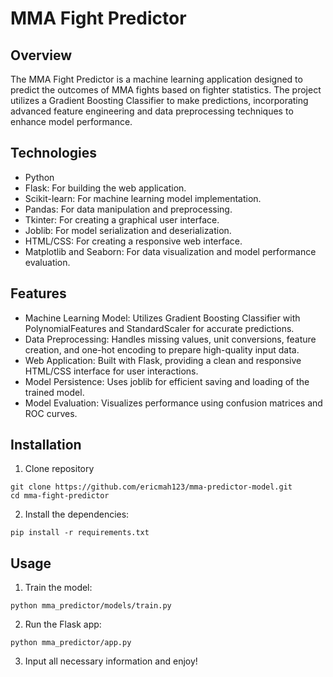 # MMA Fight Predictor

## Overview

The MMA Fight Predictor is a machine learning application designed to predict the outcomes of MMA fights based on fighter statistics. The project utilizes a Gradient Boosting Classifier to make predictions, incorporating advanced feature engineering and data preprocessing techniques to enhance model performance.

## Technologies

- Python
- Flask: For building the web application.
- Scikit-learn: For machine learning model implementation.
- Pandas: For data manipulation and preprocessing.
- Tkinter: For creating a graphical user interface.
- Joblib: For model serialization and deserialization.
- HTML/CSS: For creating a responsive web interface.
- Matplotlib and Seaborn: For data visualization and model performance evaluation.

## Features

- Machine Learning Model: Utilizes Gradient Boosting Classifier with PolynomialFeatures and StandardScaler for accurate predictions.
- Data Preprocessing: Handles missing values, unit conversions, feature creation, and one-hot encoding to prepare high-quality input data.
- Web Application: Built with Flask, providing a clean and responsive HTML/CSS interface for user interactions.
- Model Persistence: Uses joblib for efficient saving and loading of the trained model.
- Model Evaluation: Visualizes performance using confusion matrices and ROC curves.

## Installation

1. Clone repository
```
git clone https://github.com/ericmah123/mma-predictor-model.git
cd mma-fight-predictor
```

2. Install the dependencies:
```
pip install -r requirements.txt
```

## Usage
1. Train the model:
```
python mma_predictor/models/train.py
```
2. Run the Flask app:
```
python mma_predictor/app.py
```
3. Input all necessary information and enjoy!




